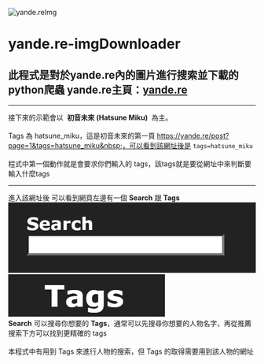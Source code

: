 ![yande.reImg](https://assets.yande.re/assets/logo_small-418e8d5ec0229f274edebe4af43b01aa29ed83b715991ba14bb41ba06b5b57b5.png)  
# **yande.re-imgDownloader**
## 此程式是對於yande.re內的圖片進行搜索並下載的python爬蟲 **yande.re主頁：[yande.re](https://yande.re/post)**  
***
接下來的示範會以 &nbsp;**初音未來 (Hatsune Miku)** &nbsp;為主。  
&emsp;     
Tags 為 hatsune_miku，這是初音未來的第一頁 https://yande.re/post?page=1&tags=hatsune_miku&nbsp;，可以看到該網址後是 `tags=hatsune_miku`  
&emsp;   
程式中第一個動作就是會要求你們輸入的 tags，該tags就是要從網址中來判斷要輸入什麼tags   
***
進入該網址後 可以看到網頁左邊有一個 **Search** 跟 **Tags**    
![Search](https://raw.githubusercontent.com/SnowFey/yande.re-imgDownloader/main/md_img/yandeSearch.png)   
![Tags](https://raw.githubusercontent.com/SnowFey/yande.re-imgDownloader/main/md_img/yandeTags.png)   
**Search** 可以搜尋你想要的 **Tags**，通常可以先搜尋你想要的人物名字，再從推薦搜索下方可以找到更精確的 tags  
&emsp;  
本程式中有用到 Tags 來進行人物的搜索，但 Tags 的取得需要用到該人物的網址

